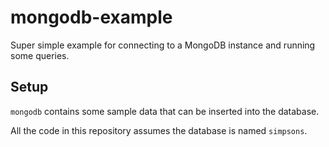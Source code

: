 # mongodb-example
Super simple example for connecting to a MongoDB instance and running some queries.


## Setup
`mongodb` contains some sample data that can be inserted into the database.

All the code in this repository assumes the database is named `simpsons`.
